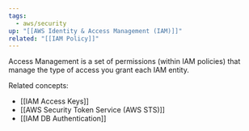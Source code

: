 ```yaml
---
tags:
  - aws/security
up: "[[AWS Identity & Access Management (IAM)]]"
related: "[[IAM Policy]]"
---
```

Access Management is a set of permissions (within IAM policies) that manage the type of access you grant each IAM entity. 

Related concepts:

- [[IAM Access Keys]]
- [[AWS Security Token Service (AWS STS)]]
- [[IAM DB Authentication]]